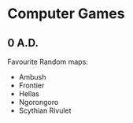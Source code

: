 # Computer Games

## 0 A.D.

Favourite Random maps:

* Ambush
* Frontier
* Hellas
* Ngorongoro
* Scythian Rivulet
